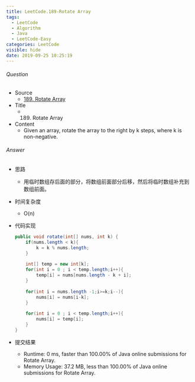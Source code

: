 ```yaml
---
title: LeetCode.189-Rotate Array
tags:
  - LeetCode
  - Algorithm
  - Java
  - LeetCode-Easy
categories: LeetCode
visible: hide
date: 2019-09-25 10:25:19
---
```

###### Question
- Source
	- [189. Rotate Array](https://leetcode.com/problems/rotate-array/) 
- Title
	- 189. Rotate Array 
- Content
	- Given an array, rotate the array to the right by k steps, where k is non-negative. 
<!--more-->

###### Answer
- 思路
	- 用临时数组存后面的部分，将数组前面部分后移，然后将临时数组补充到数组前面。
- 时间复杂度
	- O(n) 	
- 代码实现

	```Java
	public void rotate(int[] nums, int k) {
        if(nums.length < k){
            k = k % nums.length;
        }
        
        int[] temp = new int[k];
        for(int i = 0 ; i < temp.length;i++){
            temp[i] = nums[nums.length - k + i];
        }
        
        for(int i = nums.length -1;i>=k;i--){
            nums[i] = nums[i-k];
        }
        
        for(int i = 0 ; i < temp.length;i++){
            nums[i] = temp[i];
        }
    }
	```
- 提交结果
	- Runtime: 0 ms, faster than 100.00% of Java online submissions for Rotate Array.
	- Memory Usage: 37.2 MB, less than 100.00% of Java online submissions for Rotate Array.
